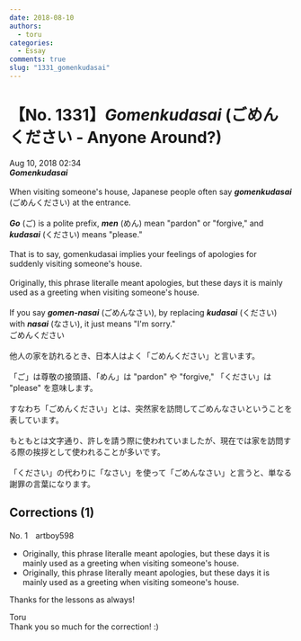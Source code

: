 ```yaml
---
date: 2018-08-10
authors:
  - toru
categories:
  - Essay
comments: true
slug: "1331_gomenkudasai"
---
```


# 【No. 1331】<strong><em>Gomenkudasai</em></strong> (ごめんください - Anyone Around?)
<div class="date">Aug 10, 2018 02:34</div>
<div id="post"><div id="body_show_ori">
<strong><em>Gomenkudasai</em></strong><br/><br/>When visiting someone's house, Japanese people often say <strong><em>gomenkudasai</em></strong> (ごめんください) at the entrance.<br/><br/><strong><em>Go</em></strong> (ご) is a polite prefix, <strong><em>men</em></strong> (めん) mean "pardon" or "forgive," and <strong><em>kudasai</em></strong> (ください) means "please."<br/><br/>That is to say, gomenkudasai implies your feelings of apologies for suddenly visiting someone's house.<br/><br/>Originally, this phrase literalle meant apologies, but these days it is mainly used as a greeting when visiting someone's house.<br/><br/>If you say <strong><em>gomen-nasai</em></strong> (ごめんなさい), by replacing <strong><em>kudasai</em></strong> (ください) with <strong><em>nasai</em></strong> (なさい), it just means "I'm sorry."
</div></div>

<!-- more -->

<div id="post_ja"><div id="body_show_mo">
ごめんください<br/><br/>他人の家を訪れるとき、日本人はよく「ごめんください」と言います。<br/><br/>「ご」は尊敬の接頭語、「めん」は "pardon" や "forgive," 「ください」は "please" を意味します。<br/><br/>すなわち「ごめんください」とは、突然家を訪問してごめんなさいということを表しています。<br/><br/>もともとは文字通り、許しを請う際に使われていましたが、現在では家を訪問する際の挨拶として使われることが多いです。<br/><br/>「ください」の代わりに「なさい」を使って「ごめんなさい」と言うと、単なる謝罪の言葉になります。
</div></div>

## Corrections (1)
<div id="block"><div class="first_name"> No. 1　<span class="just_name">artboy598</span></div><div id="block2">
<ul class="correction_field">
<li class="incorrect">Originally, this phrase literalle meant apologies, but these days it is mainly used as a greeting when visiting someone's house.</li>
<li class="corrected correct">
Originally, this phrase <span class="f_red">literally</span> meant apologies, but these days it is mainly used as a greeting when visiting someone's house.
</li>
</ul>
<p class="comment_small">
 Thanks for the lessons as always!
</p>

</div><div class="name"><span class="just_name">Toru</span><br>
Thank you so much for the correction! :)
</div>
</div>
